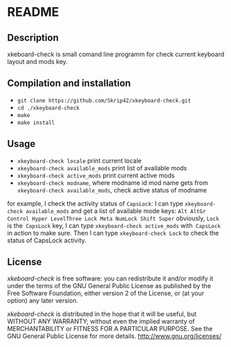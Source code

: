README
======


Description
-----------
xkeboard-check is small comand line programm for check current keyboard layout and mods key.

Compilation and installation
----------------------------
- `git clone https://github.com/Skrip42/xkeyboard-check.git`
- `cd ./xkeyboard-check`
- `make`
- `make install`

Usage
-----

- `xkeyboard-check locale` print current locale
- `xkeyboard-check available_mods` print list of available mods
- `xkeyboard-check active_mods` print current active mods
- `xkeyboard-check modname`, where modname id mod name gets from `xkeyboard-check available_mods`, check active status of modname

for example, I check the activity status of `CapsLock`:
I can type `xkeyboard-check available_mods` and get a list of available mode keys:
`Alt
 AltGr
 Control
 Hyper
 LevelThree
 Lock
 Meta
 NumLock
 Shift
 Super`
obviously, `Lock` is the` CapsLock` key, I can type `xkeyboard-check active_mods` with` CapsLock` in action to make sure.
Then I can type `xkeyboard-check Lock` to check the status of CapsLock activity.

License
-------

*xkeboard-check* is free software: you can redistribute it and/or modify it under the terms of the GNU General Public License as published by the Free Software Foundation, either version 2 of the License, or (at your option) any later version.

*xkeboard-check* is distributed in the hope that it will be useful,
but WITHOUT ANY WARRANTY; without even the implied warranty of
MERCHANTABILITY or FITNESS FOR A PARTICULAR PURPOSE.  See the
GNU General Public License for more details. <http://www.gnu.org/licenses/>

